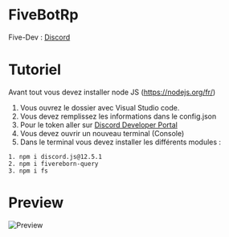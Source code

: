 # FiveBotRp

Five-Dev : [Discord](https://discord.gg/fivedev)

# Tutoriel

Avant tout vous devez installer node JS (https://nodejs.org/fr/)

1. Vous ouvrez le dossier avec Visual Studio code.
2. Vous devez remplissez les informations dans le config.json
3. Pour le token aller sur [Discord Developer Portal](https://discord.com/developers/applications)
4. Vous devez ouvrir un nouveau terminal (Console)
5. Dans le terminal vous devez installer les différents modules :
```
1. npm i discord.js@12.5.1
2. npm i fivereborn-query
3. npm i fs
```


# Preview

![Preview](https://imgur.com/sVJAwHb.png)

